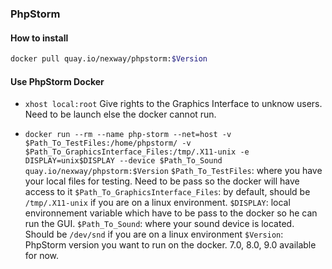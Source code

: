 ### PhpStorm

#### How to install

```bash
docker pull quay.io/nexway/phpstorm:$Version
```

#### Use PhpStorm Docker 

- `xhost local:root`
Give rights to the Graphics Interface to unknow users. Need to be launch else the docker cannot run.

- `docker run --rm --name php-storm --net=host -v $Path_To_TestFiles:/home/phpstorm/ -v $Path_To_GraphicsInterface_Files:/tmp/.X11-unix -e DISPLAY=unix$DISPLAY --device $Path_To_Sound quay.io/nexway/phpstorm:$Version`
`$Path_To_TestFiles`: where you have your local files for testing. Need to be pass so the docker will have access to it
`$Path_To_GraphicsInterface_Files`: by default, should be `/tmp/.X11-unix` if you are on a linux environment. 
`$DISPLAY`: local environnement variable which have to be pass to the docker so he can run the GUI.
`$Path_To_Sound`: where your sound device is located. Should be `/dev/snd` if you are on a linux environment
`$Version`: PhpStorm version you want to run on the docker. 7.0, 8.0, 9.0 available for now.
